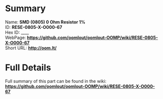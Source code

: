 
Summary
=================
  
Name: __SMD (0805) 0 Ohm Resistor 1%__    
ID: __RESE-0805-X-O000-67__   
Hex ID: ____   
WebPage: __https://github.com/oomlout/oomlout-OOMP/wiki/RESE-0805-X-O000-67__   
Short URL: __http://oom.lt/__   

Full Details
==========================
Full summary of this part can be found in the wiki:   
__https://github.com/oomlout/oomlout-OOMP/wiki/RESE-0805-X-O000-67__    

